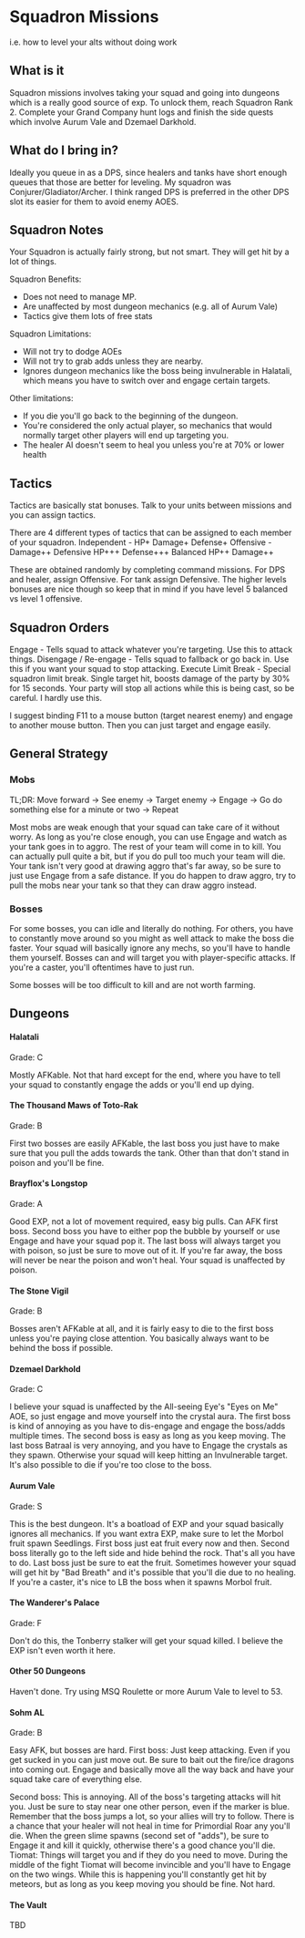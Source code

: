 # Squadron Missions
i.e. how to level your alts without doing work

## What is it
Squadron missions involves taking your squad and going into dungeons which is a really good source of exp. To unlock them, reach Squadron Rank 2. Complete your Grand Company hunt logs and finish the side quests which involve Aurum Vale and Dzemael Darkhold.

## What do I bring in?
Ideally you queue in as a DPS, since healers and tanks have short enough queues that those are better for leveling.
My squadron was Conjurer/Gladiator/Archer. I think ranged DPS is preferred in the other DPS slot its easier for them to avoid enemy AOES.

## Squadron Notes
Your Squadron is actually fairly strong, but not smart. They will get hit by a lot of things.

Squadron Benefits:

- Does not need to manage MP.
- Are unaffected by most dungeon mechanics (e.g. all of Aurum Vale)
- Tactics give them lots of free stats

Squadron Limitations:

- Will not try to dodge AOEs
- Will not try to grab adds unless they are nearby.
- Ignores dungeon mechanics like the boss being invulnerable in Halatali, which means you have to switch over and engage certain targets.

Other limitations:

- If you die you'll go back to the beginning of the dungeon. 
- You're considered the only actual player, so mechanics that would normally target other players will end up targeting you.
- The healer AI doesn't seem to heal you unless you're at 70% or lower health

## Tactics
Tactics are basically stat bonuses. Talk to your units between missions and you can assign tactics.

There are 4 different types of tactics that can be assigned to each member of your squadron.
Independent - HP+ Damage+ Defense+
Offensive - Damage++
Defensive HP+++ Defense+++
Balanced HP++ Damage++

These are obtained randomly by completing command missions. 
For DPS and healer, assign Offensive.
For tank assign Defensive.
The higher levels bonuses are nice though so keep that in mind if you have level 5 balanced vs level 1 offensive.

## Squadron Orders

Engage - Tells squad to attack whatever you're targeting. Use this to attack things.
Disengage / Re-engage - Tells squad to fallback or go back in. Use this if you want your squad to stop attacking.
Execute Limit Break - Special squadron limit break. Single target hit, boosts damage of the party by 30% for 15 seconds. Your party will stop all actions while this is being cast, so be careful. I hardly use this.

I suggest binding F11 to a mouse button (target nearest enemy) and engage to another mouse button.
Then you can just target and engage easily.

## General Strategy

### Mobs

TL;DR: Move forward -> See enemy -> Target enemy -> Engage -> Go do something else for a minute or two -> Repeat

Most mobs are weak enough that your squad can take care of it without worry.
As long as you're close enough, you can use Engage and watch as your tank goes in to aggro. The rest of your team will come in to kill. You can actually pull quite a bit, but if you do pull too much your team will die.
Your tank isn't very good at drawing aggro that's far away, so be sure to just use Engage from a safe distance.
If you do happen to draw aggro, try to pull the mobs near your tank so that they can draw aggro instead.

### Bosses

For some bosses, you can idle and literally do nothing. For others, you have to constantly move around so you might as well attack to make the boss die faster. 
Your squad will basically ignore any mechs, so you'll have to handle them yourself.
Bosses can and will target you with player-specific attacks. If you're a caster, you'll oftentimes have to just run.

Some bosses will be too difficult to kill and are not worth farming. 

## Dungeons

#### Halatali
Grade: C

Mostly AFKable. Not that hard except for the end, where you have to tell your squad to constantly engage the adds or you'll end up dying.

#### The Thousand Maws of Toto-Rak
Grade: B

First two bosses are easily AFKable, the last boss you just have to make sure that you pull the adds towards the tank. Other than that don't stand in poison and you'll be fine.

#### Brayflox's Longstop
Grade: A

Good EXP, not a lot of movement required, easy big pulls. Can AFK first boss. Second boss you have to either pop the bubble by yourself or use Engage and have your squad pop it. The last boss will always target you with poison, so just be sure to move out of it. If you're far away, the boss will never be near the poison and won't heal. Your squad is unaffected by poison.

#### The Stone Vigil
Grade: B

Bosses aren't AFKable at all, and it is fairly easy to die to the first boss unless you're paying close attention. You basically always want to be behind the boss if possible.

#### Dzemael Darkhold
Grade: C

I believe your squad is unaffected by the All-seeing Eye's "Eyes on Me" AOE, so just engage and move yourself into the crystal aura. The first boss is kind of annoying as you have to dis-engage and engage the boss/adds multiple times.  The second boss is easy as long as you keep moving. The last boss Batraal is very annoying, and you have to Engage the crystals as they spawn. Otherwise your squad will keep hitting an Invulnerable target. It's also possible to die if you're too close to the boss.

#### Aurum Vale
Grade: S

This is the best dungeon. It's a boatload of EXP and your squad basically ignores all mechanics. If you want extra EXP, make sure to let the Morbol fruit spawn Seedlings.
First boss just eat fruit every now and then. 
Second boss literally go to the left side and hide behind the rock. That's all you have to do.
Last boss just be sure to eat the fruit. Sometimes however your squad will get hit by "Bad Breath" and it's possible that you'll die due to no healing. If you're a caster, it's nice to LB the boss when it spawns Morbol fruit.

#### The Wanderer's Palace 
Grade: F

Don't do this, the Tonberry stalker will get your squad killed. I believe the EXP isn't even worth it here.

#### Other 50 Dungeons
Haven't done. Try using MSQ Roulette or more Aurum Vale to level to 53.

#### Sohm AL
Grade: B

Easy AFK, but bosses are hard.
First boss: Just keep attacking. Even if you get sucked in you can just move out.
Be sure to bait out the fire/ice dragons into coming out. Engage and basically move all the way back and have your squad take care of everything else.

Second boss: This is annoying. All of the boss's targeting attacks will hit you. Just be sure to stay near one other person, even if the marker is blue. Remember that the boss jumps a lot, so your allies will try to follow. There is a chance that your healer will not heal in time for Primordial Roar any you'll die. When the green slime spawns (second set of "adds"), be sure to Engage it and kill it quickly, otherwise there's a good chance you'll die.
Tiomat: Things will target you and if they do you need to move. During the middle of the fight Tiomat will become invincible and you'll have to Engage on the two wings. While this is happening you'll constantly get hit by meteors, but as long as you keep moving you should be fine. Not hard.

#### The Vault
TBD
